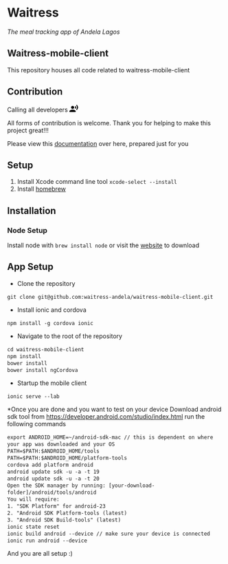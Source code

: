 # Waitress
_The meal tracking app of Andela Lagos_

## Waitress-mobile-client
This repository houses all code related to waitress-mobile-client

## Contribution
Calling all developers ![call](markdown_imgs/call.png)

All forms of contribution is welcome. Thank you for helping to make this project great!!!

Please view this [documentation](https://docs.google.com/a/andela.co/document/d/1xiDfPL-JTebwav6jdW30SzwwnDNZmajJVZhpU6h4kxg/edit?usp=sharing) over here, prepared just for you

## Setup
1. Install Xcode command line tool `xcode-select --install`
2. Install [homebrew](http://brew.sh/)

## Installation

### Node Setup
Install node with `brew install node` or visit the [website](https://nodejs.org/en/download/) to download

## App Setup
* Clone the repository
```
git clone git@github.com:waitress-andela/waitress-mobile-client.git
```
* Install ionic and cordova
```
npm install -g cordova ionic
```
* Navigate to the root of the repository
```
cd waitress-mobile-client
npm install
bower install
bower install ngCordova
```
* Startup the mobile client
```
ionic serve --lab
```
*Once you are done and you want to test on your device
Download android sdk tool from https://developer.android.com/studio/index.html
run the following commands

```
export ANDROID_HOME=~/android-sdk-mac // this is dependent on where your app was downloaded and your OS
PATH=$PATH:$ANDROID_HOME/tools
PATH=$PATH:$ANDROID_HOME/platform-tools   
cordova add platform android
android update sdk -u -a -t 19
android update sdk -u -a -t 20
Open the SDK manager by running: [your-download-folder]/android/tools/android
You will require:
1. "SDK Platform" for android-23
2. "Android SDK Platform-tools (latest)
3. "Android SDK Build-tools" (latest)
ionic state reset
ionic build android --device // make sure your device is connected
ionic run android --device
```

And you are all setup :)
